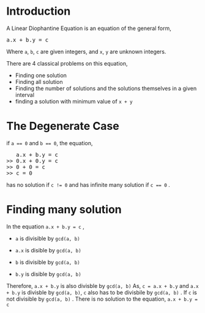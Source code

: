 # Introduction
A Linear Diophantine Equation is an equation of the general form,
<pre>a.x + b.y = c </pre>
Where `a`, `b`, `c` are given integers, and `x`, `y` are unknown integers.

There are 4 classical problems on this equation, 
- Finding one solution
- Finding all solution
- Finding the number of solutions and the solutions themselves in a given interval
- finding a solution with minimum value of `x + y`
# The Degenerate Case
if `a == 0` and `b == 0`, the equation, 
<pre>
   a.x + b.y = c
>> 0.x + 0.y = c
>> 0 + 0 = c
>> c = 0
</pre>
has no solution if `c != 0` and has infinite many solution if `c == 0` .
# Finding many solution
In the equation `a.x + b.y = c` ,
- `a` is divisible by `gcd(a, b)`
- `a.x` is disible by `gcd(a, b)`
  
- `b` is divisible by `gcd(a, b)`
- `b.y` is disible by `gcd(a, b)`
  
Therefore, `a.x + b.y` is also divisble by `gcd(a, b)`
As, `c = a.x + b.y` and `a.x + b.y` is divisble by `gcd(a, b)`, `c` also has to be divisbile by `gcd(a, b)` .
If `c` is not divisible by `gcd(a, b)` . There is no solution to the equation, `a.x + b.y = c`

